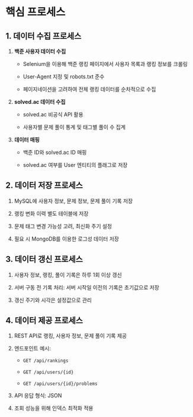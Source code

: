 # 핵심 프로세스

## 1. 데이터 수집 프로세스

1. **백준 사용자 데이터 수집**
    
    - Selenium을 이용해 백준 랭킹 페이지에서 사용자 목록과 랭킹 정보를 크롤링
        
    - User-Agent 지정 및 robots.txt 준수
        
    - 페이지네이션을 고려하여 전체 랭킹 데이터를 순차적으로 수집
        
2. **solved.ac 데이터 수집**
    
    - solved.ac 비공식 API 활용
        
    - 사용자별 문제 풀이 통계 및 태그별 풀이 수 집계
        
3. **데이터 매핑**
    
    - 백준 ID와 solved.ac ID 매핑
        
    - solved.ac 여부를 User 엔티티의 플래그로 저장
        

## 2. 데이터 저장 프로세스

1. MySQL에 사용자 정보, 문제 정보, 문제 풀이 기록 저장
    
2. 랭킹 변화 이력 별도 테이블에 저장
    
3. 문제 태그 변경 가능성 고려, 최신화 주기 설정
    
4. 필요 시 MongoDB를 이용한 로그성 데이터 저장
    

## 3. 데이터 갱신 프로세스

1. 사용자 정보, 랭킹, 풀이 기록은 하루 1회 이상 갱신
    
2. 서버 구동 전 기록 처리: 서버 시작일 이전의 기록은 초기값으로 저장
    
3. 갱신 주기와 시각은 설정값으로 관리
    

## 4. 데이터 제공 프로세스

1. REST API로 랭킹, 사용자 정보, 문제 풀이 기록 제공
    
2. 엔드포인트 예시:
    
    - `GET /api/rankings`
        
    - `GET /api/users/{id}`
        
    - `GET /api/users/{id}/problems`
        
3. API 응답 형식: JSON
    
4. 조회 성능을 위해 인덱스 최적화 적용